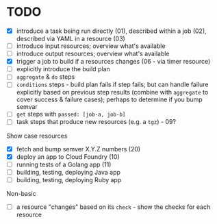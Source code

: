 TODO
====

-	[x] introduce a task being run directly (01), described within a job (02), described via YAML in a resource (03)
-	[ ] introduce input resources; overview what's available
-	[ ] introduce output resources; overview what's available
-	[x] trigger a job to build if a resources changes (06 - via timer resource)
-	[ ] explicitly introduce the build plan
-	[ ] `aggregate` & `do` steps
-	[ ] `conditions` steps - build plan fails if step fails; but can handle failure explicitly based on previous step results (combine with `aggregate` to cover success & failure cases); perhaps to determine if you bump semvar
-	[ ] `get` steps with `passed: [job-a, job-b]`
-	[ ] task steps that produce new resources (e.g. a `tgz`\) - 09?

Show case resources

-	[x] fetch and bump semver X.Y.Z numbers (20)
-	[x] deploy an app to Cloud Foundry (10)
-	[ ] running tests of a Golang app (11)
-	[ ] building, testing, deploying Java app
-	[ ] building, testing, deploying Ruby app

Non-basic

-	[ ] a resource "changes" based on its `check` - show the checks for each resource
